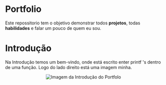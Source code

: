 # Portfolio
Este repossitorio tem o objetivo demonstrar todos **projetos**, todas **habilidades** e falar um pouco de quem eu sou.

# Introdução
Na Introdução temos um bem-vindo, onde está escrito enter printf 's dentro de uma função. Logo do lado direito está uma imagem minha.

<div align="center">
  <img alt="Imagem da Introdução do Portfolo" src="./img-readme/img-introducao" heght="400px"/>
</div>

